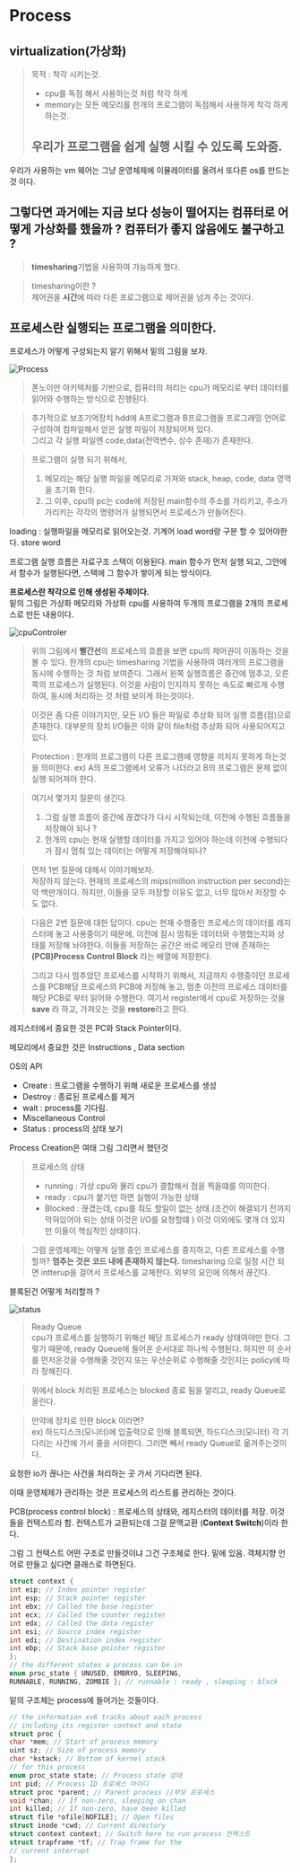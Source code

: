 # Process  

## virtualization(가상화)  
>목적 : 착각 시키는것.
> - cpu를 독점 해서 사용하는것 처럼 착각 하게  
> - memory는 모든 메모리를 한개의 프로그램이 독점해서 사용하게 착각 하게 하는것.  
> ## **우리가 프로그램을 쉽게 실행 시킬 수 있도록 도와줌.**  


우리가 사용하는 vm 웨어는 그냥 운영체제에 이뮬레이터를 올려서 또다른 os를 만드는 것 이다.

## 그렇다면 과거에는 지금 보다 성능이 떨어지는 컴퓨터로 어떻게 가상화를 했을까 ? 컴퓨터가 좋지 않음에도 불구하고 ?  
> **timesharing**기법을 사용하여 가능하게 했다.   


> timesharing이란 ?   
제어권을 **시간**에 따라 다른 프로그램으로 제어권을 넘겨 주는 것이다.

## **프로세스**란 실행되는 프로그램을 의미한다.
프로세스가 어떻게 구성되는지 알기 위해서 밑의 그림을 보자.

![Process](./image/process.png)

> 폰노이만 아키텍처를 기반으로, 컴퓨터의 처리는 cpu가 메모리로 부터 데이터를 읽어와 수행하는 방식으로 진행된다.

> 추가적으로 보조기억장치 hdd에 A프로그램과 B프로그램을 프로그래밍 언어로 구성하여 컴파일해서 얻은 실행 파일이 저장되어져 있다.   
> 그리고 각 실행 파일엔 code,data(전역변수, 상수 존재)가 존재한다.

>프로그램이 실행 되기 위해서,  
> 1. 메모리는 해당 실행 파일을 메모리로 가져와 stack, heap, code, data 영역을 초기화 한다.  
> 2. 그 이후, cpu의 pc는 code에 저장된 main함수의 주소를 가리키고, 주소가 가리키는 각각의 명령어가 실행되면서 프로세스가 만들어진다.


loading : 실행파일을 메모리로 읽어오는것.
기계어 load word랑 구분 할 수 있어야한다.
      store word

프로그램 실행 흐름은 자료구조 스택이 이용된다. main 함수가 먼저 실행 되고, 그안에서 함수가 실행된다면, 스택에 그 함수가 쌓이게 되는 방식이다.


**프로세스란 착각으로 인해 생성된 주체이다.**  
밑의 그림은 가상화 메모리와 가상화 cpu를 사용하여 두개의 프로그램을 2개의 프로세스로 만든 내용이다.


![cpuControler](./image/cpucontrol.png)

>위의 그림에서 **빨간선**의 프로세스의 흐름을 보면 cpu의 제어권이 이동하는 것을 볼 수 있다. 한개의 cpu는 timesharing 기법을 사용하여 여러개의 프로그램을 동시에 수행하는 것 처럼 보여준다. 그래서 왼쪽 실행흐름은 중간에 멈추고, 오른쪽의 프로세스가 실행된다.  이것을 사람이 인지하지 못하는 속도로 빠르게 수행하여, 동시에 처리하는 것 처럼 보이게 하는것이다.

> 이것은 좀 다른 이야기지만, 모든 I/O 들은 파일로 추상화 되어 실행 흐름(점)으로 존재한다. 대부분의 장치 I/O들은 이와 같이 file처럼 추상화 되어 사용되어지고 있다.

>Protection : 한개의 프로그램이 다른 프로그램에 영향을 끼치지 못하게 하는것을 의미한다.
ex) A의 프로그램에서 오류가 나더라고 B의 프로그램은 문제 없이 실행 되어져야 한다.

>여기서 몇가지 질문이 생긴다.  
> 1. 그럼 실행 흐름이 중간에 끊겼다가 다시 시작되는데, 이전에 수행된 흐름들을 저장해야 되나 ?
> 2. 한개의 cpu는 현재 실행할 데이터를 가지고 있어야 하는데 이전에 수행되다가 잠시 멈춰 있는 데이터는 어떻게 저장해야되나? 

>먼저 1번 질문에 대해서 이야기해보자.    
>저장하지 않는다. 현재의 프로세스의 mips(million instruction per second)는 약 백만개이다. 하지만, 이들을 모두 저장할 이유도 없고, 너무 많아서 저장할 수도 없다.

>다음은 2번 질문에 대한 답이다.
cpu는 현재 수행중인 프로세스의 데이터를 레지스터에 놓고 사용중이기 때문에, 이전에 잠시 멈춰둔 데이터와 수행했는지와 상태를 저장해 놔야한다.
이들을 저장하는 공간은 바로 메모리 안에 존재하는 **(PCB)Process Control Block**
라는 배열에 저장한다.  

>그리고 다시 멈추었던 프로세스를 시작하기 위해서, 지금까지 수행중이던 프로세스를 PCB해당 프로세스의 PCB에 저장해 놓고, 멈춘 이전의 프로세스 데이터를 해당 PCB로 부터 읽어와 수행한다.  여기서 register에서 cpu로 저장하는 것을 **save** 라 하고, 가져오는 것을 **restore**라고 한다.


레지스터에서 중요한 것은 PC와 Stack Pointer이다.

메모리에서 중요한 것은 Instructions , Data section


OS의 API

- Create : 프로그램을 수행하기 위해 새로운 프로세스를 생성
- Destroy : 종료된 프로세스를 제거
- wait : process를 기다림.
- Miscellaneous Control 
- Status : process의 상태 보기


Process Creation은 여태 그림 그리면서 했던것


> 프로세스의 상태
> - running : 가상 cpu와 물리 cpu가 결합해서 점을 찍을떄를 의미한다.
> - ready : cpu가 붙기만 하면 실행이 가능한 상태
> - Blocked : 끊겼는데, cpu를 줘도 할일이 없는 상태.(조건이 해결되기 전까지 막혀있어야 되는 상태 이것은 I/O를 요청할떄 )
> 이것 이외에도 몇개 더 있지만 이들이 핵심적인 상태이다.

> 그럼 운영체제는 어떻게 실행 중인 프로세스를 중지하고, 다른 프로세스를 수행할까?   **멈추는 것은 코드 내에 존재하지 않는다.** 
 timesharing 으로 일정 시간 되면 intterup을 걸어서 프로세스를 교체한다.
외부의 요인에 의해서 끊긴다.

블록된건 어떻게 처리할까 ?

![status](./image/status.png)

>Ready Queue    
cpu가 프로세스를 실행하기 위해선 해당 프로세스가 ready 상태여야만 한다. 그렇기 때문에, ready Queue에 들어온 순서대로 하나씩 수행된다.
하지만 이 순서를 먼저온것을 수행해줄 것인지 또는 우선순위로 수행해줄 것인지는 policy에 따라 정해진다.

>위에서 block 처리된 프로세스는 blocked 종료 됨을 알리고, ready Queue로 올린다.  

>만약에 장치로 인한 block 이라면?  
ex) 하드디스크(모니터)에 입출력으로 인해 블록되면, 하드디스크(모니터) 각 기다리는 사건에 가서 줄을 서야한다.
그러면 빼서 ready Queue로 옮겨주는것이다.

요청한 io가 끊나는 사건을 처리하는 곳 가서 기다리면 된다.


이때 운영체제가 관리하는 것은 프로세스의 리스트를 관리하는 것이다.

PCB(process control block) : 프로세스의 상태와, 레지스터의 데이터를 저장. 이것들을 컨텍스트라 함.
컨텍스트가 교환되는데 그걸 문맥교환 (**Context Switch**)이라 한다.

그럼 그 컨텍스트 어떤 구조로 만들것이냐 그건 구조체로 한다. 밑에 있음.
객체지향 언어로 만들고 싶다면 클래스로 하면된다. 
```C 
struct context {
int eip; // Index pointer register
int esp; // Stack pointer register
int ebx; // Called the base register
int ecx; // Called the counter register
int edx; // Called the data register
int esi; // Source index register
int edi; // Destination index register
int ebp; // Stack base pointer register
};
// the different states a process can be in
enum proc_state { UNUSED, EMBRYO, SLEEPING,
RUNNABLE, RUNNING, ZOMBIE }; // runnable : ready , sleeping : block

```

밑의 구조체는 process에 들어가는 것들이다.
```C 
// the information xv6 tracks about each process
// including its register context and state
struct proc {
char *mem; // Start of process memory
uint sz; // Size of process memory
char *kstack; // Bottom of kernel stack
// for this process
enum proc_state state; // Process state 상태
int pid; // Process ID 프로세스 아이디
struct proc *parent; // Parent process //부모 프로세스
void *chan; // If non-zero, sleeping on chan
int killed; // If non-zero, have been killed
struct file *ofile[NOFILE]; // Open files
struct inode *cwd; // Current directory
struct context context; // Switch here to run process 컨텍스트
struct trapframe *tf; // Trap frame for the
// current interrupt
};
```
